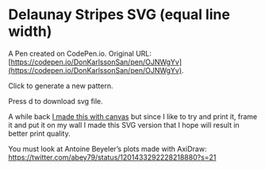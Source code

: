 # Delaunay Stripes SVG (equal line width)

A Pen created on CodePen.io. Original URL: [https://codepen.io/DonKarlssonSan/pen/OJNWgYv](https://codepen.io/DonKarlssonSan/pen/OJNWgYv).

Click to generate a new pattern.

Press d to download svg file.

A while back [I made this with canvas](https://codepen.io/DonKarlssonSan/pen/YzKOXmx) but since I like to try and print it, frame it and put it on my wall I made this SVG version that I hope will result in better print quality.

You must look at Antoine Beyeler’s plots made with AxiDraw:
https://twitter.com/abey79/status/1201433292228218880?s=21


